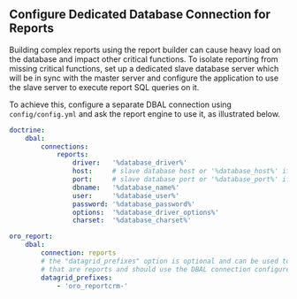 Configure Dedicated Database Connection for Reports
---------------------------------------------------

Building complex reports using the report builder can cause heavy load on the database
and impact other critical functions. To isolate reporting from missing critical functions,
set up a dedicated slave database server which will be in sync with the master server and configure
the application to use the slave server to execute report SQL queries on it.

To achieve this, configure a separate DBAL connection using `config/config.yml` and ask the report engine to use it, as illustrated below.

``` yaml
doctrine:
    dbal:
        connections:
            reports:
                driver:   '%database_driver%'
                host:     # slave database host or '%database_host%' if it is the same as master database
                port:     # slave database port or '%database_port%' if it is the same as master database
                dbname:   '%database_name%'
                user:     '%database_user%'
                password: '%database_password%'
                options:  '%database_driver_options%'
                charset:  '%database_charset%'

oro_report:
    dbal:
        connection: reports
        # the "datagrid_prefixes" option is optional and can be used to specify the list of name prefixes for datagrids
        # that are reports and should use the DBAL connection configured in the "connection" option
        datagrid_prefixes:
            - 'oro_reportcrm-'
```
